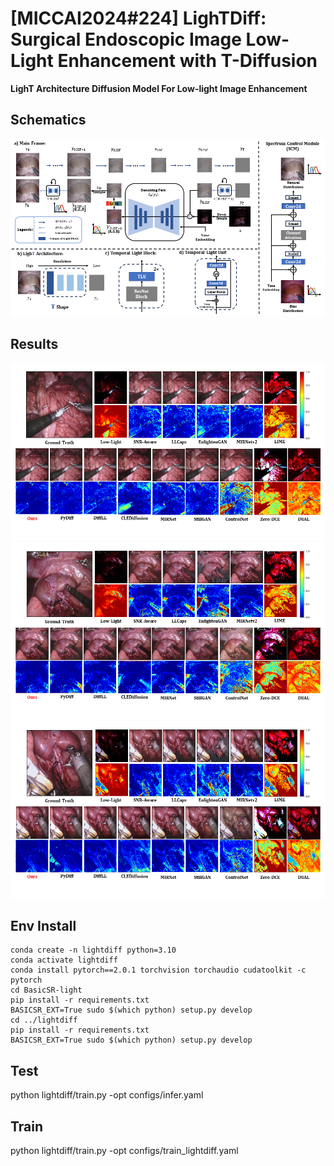 # [MICCAI2024#224] LighTDiff: Surgical Endoscopic Image Low-Light Enhancement with T-Diffusion


**LighT Architecture Diffusion Model For Low-light Image Enhancement**

## Schematics
![MainFrame](Schematric/Schematric.png)
## Results
![Visualization](Examples/result1.png)
![Visualization](Examples/result2.png)
![Visualization](Examples/result3.png)
## Env Install
```Install step
conda create -n lightdiff python=3.10
conda activate lightdiff
conda install pytorch==2.0.1 torchvision torchaudio cudatoolkit -c pytorch
cd BasicSR-light
pip install -r requirements.txt
BASICSR_EXT=True sudo $(which python) setup.py develop
cd ../lightdiff
pip install -r requirements.txt
BASICSR_EXT=True sudo $(which python) setup.py develop
```

## Test

python lightdiff/train.py -opt configs/infer.yaml

## Train

python lightdiff/train.py -opt configs/train_lightdiff.yaml


